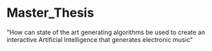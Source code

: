 # Master_Thesis
"How can state of the art generating algorithms be used to create an interactive Artificial Intelligence that generates electronic music"
